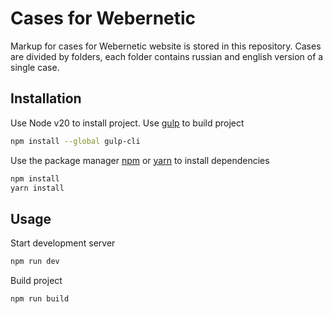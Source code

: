 # Cases for Webernetic

Markup for cases for Webernetic website is stored in this repository. Cases are divided by folders, each folder contains russian and english version of a single case.

## Installation

Use Node v20 to install project.
Use [gulp](https://gulpjs.com/) to build project

```bash
npm install --global gulp-cli
```

Use the package manager [npm](https://www.npmjs.com/) or [yarn](https://yarnpkg.com/) to install dependencies

```bash
npm install
yarn install
```

## Usage

Start development server

```bash
npm run dev
```

Build project

```bash
npm run build
```